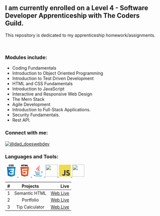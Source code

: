 <h2>I am currently enrolled on a Level 4 - Software Developer Apprenticeship with The Coders Guild.</h2>
<p>This repository is dedicated to my apprenticeship homework/assignments. </p>

<br/>
<h3>Modules include:</h3>
<ul>
  <li>Coding Fundamentals</li>
  <li>Introduction to Object Oriented Programming</li>
  <li>Introduction to Test Driven Development</li>
  <li>HTML and CSS Fundamentals</li>
  <li>Introduction to JavaScript</li>
  <li>Interactive and Responsive Web Design</li>
  <li>The Mern Stack</i>
  <li>Agile Development</i>
  <li>Introduction to Full-Stack Applications.</li>
  <li>Security Fundamentals.</li>
  <li>Rest API.</li>
</ul>

<h3 align="left">Connect with me:</h3>
<p align="left">
<a href="https://twitter.com/@dad_doeswebdev" target="blank"><img align="center" src="https://raw.githubusercontent.com/rahuldkjain/github-profile-readme-generator/master/src/images/icons/Social/twitter.svg" alt="@dad_doeswebdev" height="30" width="40" /></a>
</p>

<h3 align="left">Languages and Tools:</h3>
<p align="left"> <a href="https://www.w3schools.com/css/" target="_blank" rel="noreferrer"> <img src="https://raw.githubusercontent.com/devicons/devicon/master/icons/css3/css3-original-wordmark.svg" alt="css3" width="40" height="40"/> </a> <a href="https://www.w3.org/html/" target="_blank" rel="noreferrer"> <img src="https://raw.githubusercontent.com/devicons/devicon/master/icons/html5/html5-original-wordmark.svg" alt="html5" width="40" height="40"/> </a> <a href="https://www.java.com" target="_blank" rel="noreferrer"> <img src="https://raw.githubusercontent.com/devicons/devicon/master/icons/java/java-original.svg" alt="java" width="40" height="40"/> </a><a href="https://developer.mozilla.org/en-US/docs/Learn/Tools_and_testing/Client-side_JavaScript_frameworks/React_getting_started" target="_blank" rel="noreferrer"> <img  width="40" height="40" src="https://cdn.jsdelivr.net/gh/devicons/devicon/icons/react/react-original.svg" /> </a><a href="https://developer.mozilla.org/en-US/docs/Web/JavaScript" target="_blank" rel="noreferrer"> <img src="https://raw.githubusercontent.com/devicons/devicon/master/icons/javascript/javascript-original.svg" alt="javascript" width="40" height="40"/> </a> <img width="40" height="40" src="https://cdn.jsdelivr.net/gh/devicons/devicon/icons/github/github-original.svg" /> </p>

| #   |    Projects    |                                                                                     Live |
| --- | :------------: | ---------------------------------------------------------------------------------------: |
| 1   | Semantic HTML  | [Web Live](https://lloydrivers.github.io/CodersGuild/Semantic-HTML-Challenge/index.html) |
| 2   |   Portfolio    |                                        [Web Live](https://portfolio-rho-blue.vercel.app) |
| 3   | Tip Calculator |           [Web Live](https://lloydrivers.github.io/CodersGuild/tipCalculator/index.html) |
